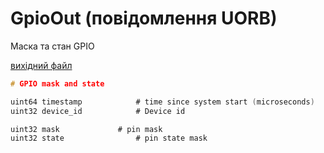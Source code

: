 # GpioOut (повідомлення UORB)

Маска та стан GPIO

[вихідний файл](https://github.com/PX4/PX4-Autopilot/blob/release/1.15/msg/GpioOut.msg)

```c
# GPIO mask and state

uint64 timestamp            # time since system start (microseconds)
uint32 device_id            # Device id

uint32 mask             # pin mask
uint32 state                # pin state mask

```
